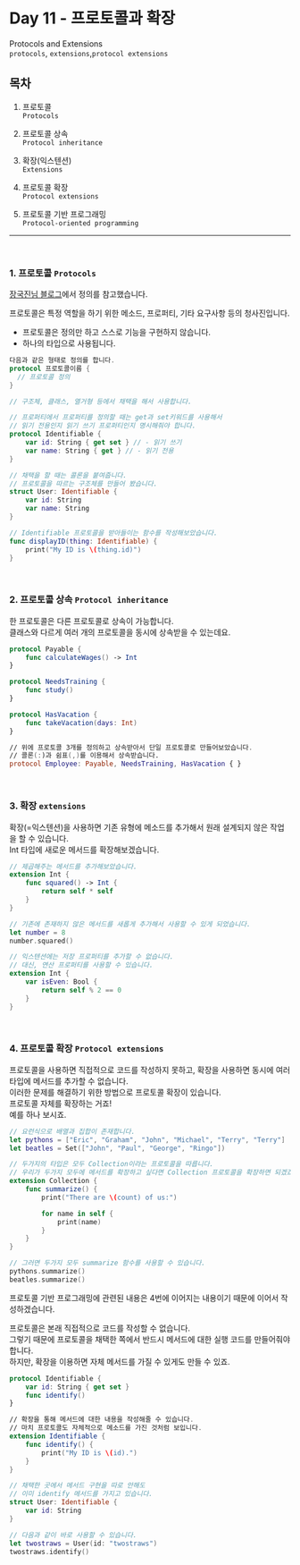 # Day 11 - 프로토콜과 확장

Protocols and Extensions  
`protocols`, `extensions`,`protocol extensions`

## 목차

1. 프로토콜  
   `Protocols` 

2. 프로토콜 상속   
   `Protocol inheritance`

3. 확장(익스텐션)    
   `Extensions`

4. 프로토콜 확장  
   `Protocol extensions`

5. 프로토콜 기반 프로그래밍  
   `Protocol-oriented programming`

---

<br>

### 1. 프로토콜 `Protocols`

[장국진님 블로그](https://medium.com/@jgj455/%EC%98%A4%EB%8A%98%EC%9D%98-swift-%EC%83%81%EC%8B%9D-protocol-f18c82571dad)에서 정의를 참고했습니다.

프로토콜은 특정 역할을 하기 위한 메소드, 프로퍼티, 기타 요구사항 등의 청사진입니다.

- 프로토콜은 정의만 하고 스스로 기능을 구현하지 않습니다.
- 하나의 타입으로 사용됩니다.

```swift
다음과 같은 형태로 정의를 합니다.
protocol 프로토콜이름 {
  // 프로토콜 정의
}
```
```swift
// 구조체, 클래스, 열거형 등에서 채택을 해서 사용합니다.

// 프로퍼티에서 프로퍼티를 정의할 때는 get과 set키워드를 사용해서 
// 읽기 전용인지 읽기 쓰기 프로퍼티인지 명시해줘야 합니다.
protocol Identifiable {
    var id: String { get set } // - 읽기 쓰기
    var name: String { get } // - 읽기 전용 
}

// 채택을 할 때는 콜론을 붙여줍니다.
// 프로토콜을 따르는 구조체를 만들어 봤습니다.
struct User: Identifiable {
    var id: String
    var name: String
}

// Identifiable 프로토콜을 받아들이는 함수를 작성해보았습니다.
func displayID(thing: Identifiable) {
    print("My ID is \(thing.id)")
}
```



<br>

### 2. 프로토콜 상속 `Protocol inheritance`

한 프로토콜은 다른 프로토콜로 상속이 가능합니다.  
클래스와 다르게 여러 개의 프로토콜을 동시에 상속받을 수 있는데요.

```swift
protocol Payable {
    func calculateWages() -> Int
}

protocol NeedsTraining {
    func study()
}

protocol HasVacation {
    func takeVacation(days: Int)
}

// 위에 프로토콜 3개를 정의하고 상속받아서 단일 프로토콜로 만들어보았습니다.
// 콜론(:)과 쉼표(,)를 이용해서 상속받습니다.
protocol Employee: Payable, NeedsTraining, HasVacation { }
```

<br>

### 3. 확장 `extensions`

확장(=익스텐션)을 사용하면 기존 유형에 메소드를 추가해서 원래 설계되지 않은 작업을 할 수 있습니다.  
Int 타입에 새로운 메서드를 확장해보겠습니다. 

```swift
// 제곱해주는 메서드를 추가해보았습니다.
extension Int {
    func squared() -> Int {
        return self * self
    }
}

// 기존에 존재하지 않은 메서드를 새롭게 추가해서 사용할 수 있게 되었습니다.
let number = 8
number.squared()
```

```swift
// 익스텐션에는 저장 프로퍼티를 추가할 수 없습니다.
// 대신, 연산 프로퍼티를 사용할 수 있습니다.
extension Int {
    var isEven: Bool {
        return self % 2 == 0
    }
}
```

<br>

### 4. 프로토콜 확장 `Protocol extensions`

프로토콜을 사용하면 직접적으로 코드를 작성하지 못하고, 확장을 사용하면 동시에 여러 타입에 메서드를 추가할 수 없습니다.  
이러한 문제를 해결하기 위한 방법으로 프로토콜 확장이 있습니다.  
프로토콜 자체를 확장하는 거죠!  
예를 하나 보시죠.

```swift
// 요런식으로 배열과 집합이 존재합니다.
let pythons = ["Eric", "Graham", "John", "Michael", "Terry", "Terry"]
let beatles = Set(["John", "Paul", "George", "Ringo"])

// 두가지의 타입은 모두 Collection이라는 프로토콜을 따릅니다.
// 우리가 두가지 모두에 메서드를 확장하고 싶다면 Collection 프로토콜을 확장하면 되겠죠?
extension Collection {
    func summarize() {
        print("There are \(count) of us:")

        for name in self {
            print(name)
        }
    }
}

// 그러면 두가지 모두 summarize 함수를 사용할 수 있습니다.
pythons.summarize()
beatles.summarize()
```

프로토콜 기반 프로그래밍에 관련된 내용은 4번에 이어지는 내용이기 때문에 이어서 작성하겠습니다.

프로토콜은 본래 직접적으로 코드를 작성할 수 없습니다.   
그렇기 때문에 프로토콜을 채택한 쪽에서 반드시 메서드에 대한 실행 코드를 만들어줘야 합니다.  
하지만, 확장을 이용하면 자체 메서드를 가질 수 있게도 만들 수 있죠.

```swift
protocol Identifiable {
    var id: String { get set }
    func identify()
}

// 확장을 통해 메서드에 대한 내용을 작성해줄 수 있습니다.
// 마치 프로토콜도 자체적으로 메소드를 가진 것처럼 보입니다.
extension Identifiable {
    func identify() {
        print("My ID is \(id).")
    }
}

// 채택한 곳에서 메서드 구현을 따로 안해도
// 이미 identify 메서드를 가지고 있습니다.
struct User: Identifiable {
    var id: String
}

// 다음과 같이 바로 사용할 수 있습니다.
let twostraws = User(id: "twostraws")
twostraws.identify()
```


